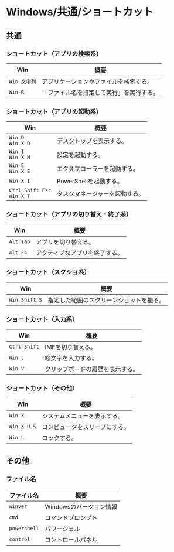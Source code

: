 # Windows/共通/ショートカット

## 共通

### ショートカット（アプリの検索系）

| Win       | 概要                   |
|-----------|----------------------|
| `Win 文字列` | アプリケーションやファイルを検索する。  |
| `Win R`   | 「ファイル名を指定して実行」を実行する。 |

### ショートカット（アプリの起動系）

| Win                             | 概要               |
|---------------------------------|------------------|
| `Win D`<br />`Win X D`          | デスクトップを表示する。     |
| `Win I`<br />`Win X N`          | 設定を起動する。         |
| `Win E`<br />`Win X E`          | エクスプローラーを起動する。   |
| `Win X I`                       | PowerShellを起動する。 |
| `Ctrl Shift Esc`<br />`Win X T` | タスクマネージャーを起動する。  |

### ショートカット（アプリの切り替え・終了系）

| Win       | 概要              |
|-----------|-----------------|
| `Alt Tab` | アプリを切り替える。      |
| `Alt F4`  | アクティブなアプリを終了する。 |

### ショートカット（スクショ系）

| Win           | 概要                   |
|---------------|----------------------|
| `Win Shift S` | 指定した範囲のスクリーンショットを撮る。 |

### ショートカット（入力系）

| Win          | 概要               |
|--------------|------------------|
| `Ctrl Shift` | IMEを切り替える。       |
| `Win .`      | 絵文字を入力する。        |
| `Win V`      | クリップボードの履歴を表示する。 |

### ショートカット（その他）

| Win         | 概要              |
|-------------|-----------------|
| `Win X`     | システムメニューを表示する。  |
| `Win X U S` | コンピュータをスリープにする。 |
| `Win L`     | ロックする。          |

## その他

### ファイル名

| ファイル名        | 概要              |
|--------------|-----------------|
| `winver`     | Windowsのバージョン情報 |
| `cmd`        | コマンドプロンプト       |
| `powershell` | パワーシェル          |
| `control`    | コントロールパネル       |
